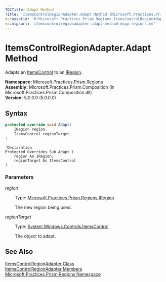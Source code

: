 ```yaml
---
TOCTitle: Adapt Method
Title: 'ItemsControlRegionAdapter.Adapt Method (Microsoft.Practices.Prism.Regions)'
ms:assetid: 'M:Microsoft.Practices.Prism.Regions.ItemsControlRegionAdapter.Adapt(Microsoft.Practices.Prism.Regions.IRegion,System.Windows.Controls.ItemsControl)'
ms:mtpsurl: 'itemscontrolregionadapter-adapt-method-mspp-regions.md'
---
```


# ItemsControlRegionAdapter.Adapt Method

Adapts an [ItemsControl](http://msdn.microsoft.com/en-us/library/ms611045) to an [IRegion](/patterns-practices/reference/iregion-interface-mspp-regions).

**Namespace:** [Microsoft.Practices.Prism.Regions](/patterns-practices/reference/mspp-regions-namespace)  
**Assembly:** Microsoft.Practices.Prism.Composition (in Microsoft.Practices.Prism.Composition.dll)  
**Version:** 5.0.0.0 (5.0.0.0)

## Syntax

```C#
protected override void Adapt(
	IRegion region,
	ItemsControl regionTarget
)
```
```VB
'Declaration
Protected Overrides Sub Adapt ( 
	region As IRegion,
	regionTarget As ItemsControl
)
```

### Parameters

*region*  

&nbsp;&nbsp;&nbsp;&nbsp;&nbsp;&nbsp;&nbsp;&nbsp;Type: [Microsoft.Practices.Prism.Regions.IRegion](/patterns-practices/reference/iregion-interface-mspp-regions)

&nbsp;&nbsp;&nbsp;&nbsp;&nbsp;&nbsp;&nbsp;&nbsp;The new region being used.

*regionTarget*

&nbsp;&nbsp;&nbsp;&nbsp;&nbsp;&nbsp;&nbsp;&nbsp;Type: [System.Windows.Controls.ItemsControl](http://msdn.microsoft.com/en-us/library/ms611045)

&nbsp;&nbsp;&nbsp;&nbsp;&nbsp;&nbsp;&nbsp;&nbsp;The object to adapt.

## See Also

[ItemsControlRegionAdapter Class](/patterns-practices/reference/itemscontrolregionadapter-class-mspp-regions)  
[ItemsControlRegionAdapter Members](/patterns-practices/reference/itemscontrolregionadapter-members-mspp-regions)  
[Microsoft.Practices.Prism.Regions Namespace](/patterns-practices/reference/mspp-regions-namespace)  
